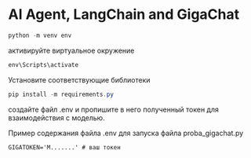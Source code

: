 # AI Agent,  LangChain and GigaChat

```powershell
python -m venv env
```

активируйте виртуальное окружение
```powershell
env\Scripts\activate
```

Установите соответствующие библиотеки
```powershell
pip install -m requirements.py
```

создайте файл .env и пропишите в него полученный токен для взаимодействия с моделью.

Пример содержания файла .env для запуска файла proba_gigachat.py

```
GIGATOKEN='M.......' # ваш токен
```